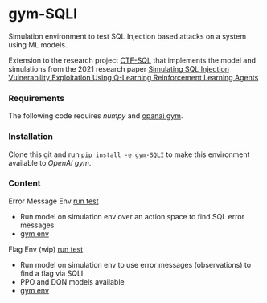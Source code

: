 # gym-SQLI

Simulation environment to test SQL Injection based attacks on a system using ML models.

Extension to the research project [CTF-SQL](https://github.com/FMZennaro/CTF-SQL) that implements the model and
simulations from the 2021 research
paper [Simulating SQL Injection Vulnerability Exploitation Using Q-Learning Reinforcement Learning Agents](https://arxiv.org/pdf/2101.03118.pdf)

### Requirements

The following code requires *numpy* and [opanai gym](https://www.gymlibrary.dev/).

### Installation

Clone this git and run `pip install -e gym-SQLI` to make this environment available to *OpenAI gym*.

### Content

Error Message Env [run test](./tests/backtest_error.py)

- Run model on simulation env over an action space to find SQL error messages
- [gym env](./sqli_sim/envs/error_env.py)

Flag Env (wip) [run test](./tests/backtest_error_flag.py)

- Run model on simulation env to use error messages (observations) to find a flag via SQLI
- PPO and DQN models available
- [gym env](./sqli_sim/envs/error_flag_env.py)
